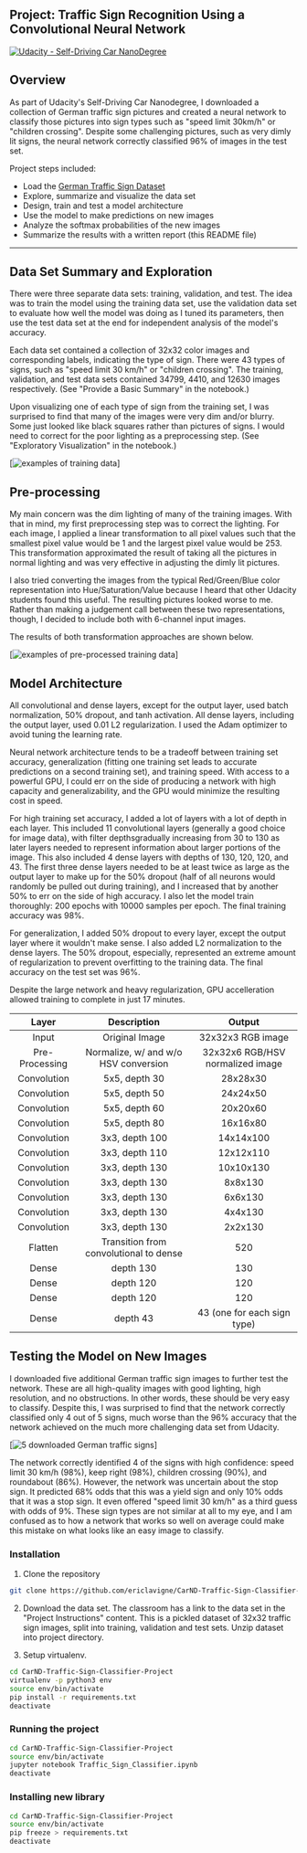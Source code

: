 ## Project: Traffic Sign Recognition Using a Convolutional Neural Network
[![Udacity - Self-Driving Car NanoDegree](https://s3.amazonaws.com/udacity-sdc/github/shield-carnd.svg)](http://www.udacity.com/drive)

Overview
---
As part of Udacity's Self-Driving Car Nanodegree, I downloaded a collection of German traffic sign pictures and
created a neural network to classify those pictures into sign types such as "speed limit 30km/h" or "children crossing".
Despite some challenging pictures, such as very dimly lit signs, the neural network correctly classified 96% of images
in the test set.

Project steps included:
* Load the [German Traffic Sign Dataset](http://benchmark.ini.rub.de/?section=gtsrb&subsection=dataset)
* Explore, summarize and visualize the data set
* Design, train and test a model architecture
* Use the model to make predictions on new images
* Analyze the softmax probabilities of the new images
* Summarize the results with a written report (this README file)

---

Data Set Summary and Exploration
---

There were three separate data sets: training, validation, and test. The idea
was to train the model using the training data set, use the validation data set 
to evaluate how well the model was doing as I tuned its parameters, then use the
test data set at the end for independent analysis of the model's accuracy.

Each data set contained a collection of 32x32 color images and corresponding
labels, indicating the type of sign. There were 43 types of signs, such as 
"speed limit 30 km/h" or "children crossing". The training, validation, and
test data sets contained 34799, 4410, and 12630 images respectively.
(See "Provide a Basic Summary" in the notebook.)

Upon visualizing one of each type of sign from the training set, I was
surprised to find that many of the images were very dim and/or blurry. Some
just looked like black squares rather than pictures of signs. I would need
to correct for the poor lighting as a preprocessing step.
(See "Exploratory Visualization" in the notebook.)

[![examples of training data](https://raw.githubusercontent.com/ericlavigne/CarND-Traffic-Sign-Classifier-Project/master/figures/sign-examples.png)]

Pre-processing
---

My main concern was the dim lighting of many of the training images. With that
in mind, my first preprocessing step was to correct the lighting. For each 
image, I applied a linear transformation to all pixel values such that the 
smallest pixel value would be 1 and the largest pixel value would be 253. This
transformation approximated the result of taking all the pictures in normal
lighting and was very effective in adjusting the dimly lit pictures.

I also tried converting the images from the typical Red/Green/Blue color
representation into Hue/Saturation/Value because I heard that other Udacity
students found this useful. The resulting pictures looked worse to me. Rather
than making a judgement call between these two representations, though, I
decided to include both with 6-channel input images.

The results of both transformation approaches are shown below.

[![examples of pre-processed training data](https://raw.githubusercontent.com/ericlavigne/CarND-Traffic-Sign-Classifier-Project/master/figures/preprocessing.png)]

Model Architecture
---

All convolutional and dense layers, except for the output layer, used batch
normalization, 50% dropout, and tanh activation. All dense layers, including
the output layer, used 0.01 L2 regularization. I used the Adam optimizer to
avoid tuning the learning rate.

Neural network architecture tends to be a tradeoff between training set
accuracy, generalization (fitting one training set leads to accurate predictions
on a second training set), and training speed. With access to a powerful GPU, I
could err on the side of producing a network with high capacity and
generalizability, and the GPU would minimize the resulting cost in speed.

For high training set accuracy, I added a lot of layers with a lot of depth
in each layer. This included 11 convolutional layers (generally a good choice
for image data), with filter depthsgradually increasing from 30 to
130 as later layers needed to represent  information about larger
portions of the image. This also included 4 dense
layers with depths of 130, 120, 120, and 43. The first three dense layers 
needed to be at least twice as large as the output layer to make up for the
50% dropout (half of all neurons would randomly be pulled out during training), 
and I increased that by another 50% to err on the side of high accuracy. I
also let the model train thoroughly: 200 epochs with 10000 samples per epoch.
The final training accuracy was 98%.

For generalization, I added 50% dropout to every layer, except the output
layer where it wouldn't make sense. I also added L2 normalization to the
dense layers. The 50% dropout, especially, represented an extreme amount of
regularization to prevent overfitting to the training data. The final accuracy
on the test set was 96%.

Despite the large network and heavy regularization, GPU accelleration allowed
training to complete in just 17 minutes.

| Layer          | Description                            | Output                           |
|:--------------:|:--------------------------------------:|:--------------------------------:|
| Input          | Original Image                         | 32x32x3 RGB image                |
| Pre-Processing | Normalize, w/ and w/o HSV conversion   | 32x32x6 RGB/HSV normalized image |
| Convolution    | 5x5, depth 30                          | 28x28x30                         |
| Convolution    | 5x5, depth 50                          | 24x24x50                         |
| Convolution    | 5x5, depth 60                          | 20x20x60                         |
| Convolution    | 5x5, depth 80                          | 16x16x80                         |
| Convolution    | 3x3, depth 100                         | 14x14x100                        |
| Convolution    | 3x3, depth 110                         | 12x12x110                        |
| Convolution    | 3x3, depth 130                         | 10x10x130                        |
| Convolution    | 3x3, depth 130                         | 8x8x130                          |
| Convolution    | 3x3, depth 130                         | 6x6x130                          |
| Convolution    | 3x3, depth 130                         | 4x4x130                          |
| Convolution    | 3x3, depth 130                         | 2x2x130                          |
| Flatten        | Transition from convolutional to dense | 520                              |
| Dense          | depth 130                              | 130                              |
| Dense          | depth 120                              | 120                              |
| Dense          | depth 120                              | 120                              |
| Dense          | depth 43                               | 43 (one for each sign type)      |

Testing the Model on New Images
---

I downloaded five additional German traffic sign images to further test the network.
These are all high-quality images with good lighting, high resolution, and no
obstructions. In other words, these should be very easy to classify. Despite 
this, I was surprised to find that the network correctly classified only 4 out
of 5 signs, much worse than the 96% accuracy that the network achieved on the
much more challenging data set from Udacity.

[![5 downloaded German traffic signs](https://raw.githubusercontent.com/ericlavigne/CarND-Traffic-Sign-Classifier-Project/master/figures/downloaded.png)]

The network correctly identified 4 of the signs with high confidence:
speed limit 30 km/h (98%), keep right (98%), children crossing (90%),
and roundabout (86%). However,
the network was uncertain about the stop sign. It predicted 68% odds that this
was a yield sign and only 10% odds that it was a stop sign. It even offered 
"speed limit 30 km/h" as a third guess with odds of 9%. These sign types are
not similar at all to my eye, and I am confused as to how a network that works
so well on average could make this mistake on what looks like an easy image
to classify.

### Installation


1. Clone the repository

```sh
git clone https://github.com/ericlavigne/CarND-Traffic-Sign-Classifier-Project
```

2. Download the data set. The classroom has a link to the data set in the "Project Instructions" content. This is a pickled dataset of 32x32 traffic sign images, split into training, validation and test sets. Unzip dataset into project directory.

3. Setup virtualenv.

```sh
cd CarND-Traffic-Sign-Classifier-Project
virtualenv -p python3 env
source env/bin/activate
pip install -r requirements.txt
deactivate
```

### Running the project

```sh
cd CarND-Traffic-Sign-Classifier-Project
source env/bin/activate
jupyter notebook Traffic_Sign_Classifier.ipynb
deactivate
```

### Installing new library

```sh
cd CarND-Traffic-Sign-Classifier-Project
source env/bin/activate
pip freeze > requirements.txt
deactivate
```

